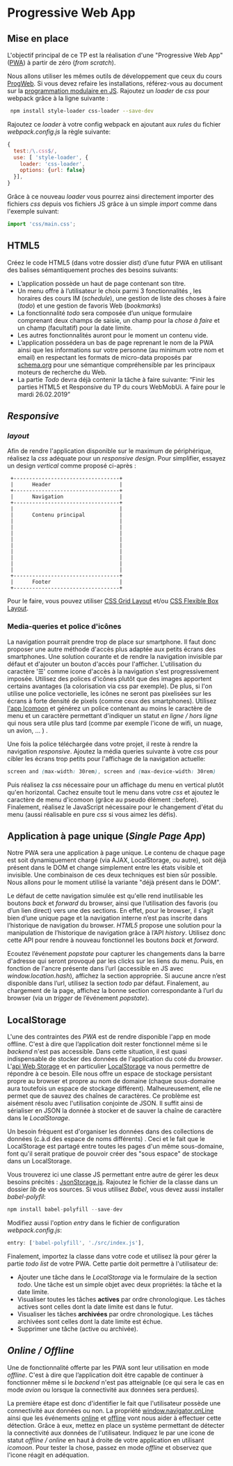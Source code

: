 # Progressive Web App 

## Mise en place

L'objectif principal de ce TP est la réalisation d'une "Progressive Web App" ([PWA](https://fr.wikipedia.org/wiki/Progressive_web_app)) à partir de zéro (*from scratch*).

Nous allons utiliser les mêmes outils de développement que ceux du cours [
ProgWeb](https://chabloz.eu/progweb). Si vous devez refaire les installations, référez-vous au document sur la [programmation modulaire en JS](../progweb/module_base.md). Rajoutez un *loader* de *css* pour webpack grâce à la ligne suivante :
```bash
 npm install style-loader css-loader --save-dev
```
Rajoutez ce *loader* à votre config webpack en  ajoutant  aux *rules*  du fichier *webpack.config.js* la règle suivante:

```js
{ 
  test:/\.css$/,
  use: [ 'style-loader', {
    loader: 'css-loader',
    options: {url: false} 
  }],        
}      
```

Grâce à ce nouveau *loader* vous pourrez ainsi directement importer des fichiers *css* depuis vos fichiers JS grâce à un simple *import* comme dans l'exemple suivant:

```js
import 'css/main.css';
```

## HTML5

Créez le code HTML5 (dans votre dossier *dist*) d’une futur  PWA  en utilisant des balises sémantiquement proches des besoins suivants:

-   L’application possède un haut de page contenant son titre.
-   Un menu offre à l’utilisateur le choix parmi 3 fonctionnalités , les horaires des cours IM (*schedule*), une gestion de liste des choses à faire (*todo*) et une gestion de favoris Web (*bookmarks*) 
-   La fonctionnalité *todo* sera composée d’un unique formulaire comprenant deux champs de saisie, un champ pour la  *chose à faire*  et un champ (facultatif) pour la date limite.
-   Les autres fonctionnalités auront pour le moment un contenu vide.
-   L’application possédera un bas de page reprenant le nom de la  PWA  ainsi que les informations sur votre personne (au minimum votre nom et email) en respectant les formats de micro-data proposés par [schema.org](http://schema.org/) pour une sémantique compréhensible par les principaux moteurs de recherche du Web.
-   La partie *Todo* devra déjà contenir la tâche à faire suivante: “Finir les parties HTML5 et Responsive du TP du cours WebMobUi. A faire pour le mardi 26.02.2019”

## *Responsive*

### *layout*

Afin de rendre l'application disponible sur le maximum de périphérique, réalisez la *css* adéquate pour un *responsive design*.  Pour simplifier, essayez un design *vertical* comme proposé ci-après :

```ascii
 +----------------------------------+
 |      Header                      |
 +----------------------------------+
 |      Navigation                  |
 +----------------------------------+
 |                                  |
 |      Contenu principal           |
 |                                  |
 |                                  |
 |                                  |
 |                                  |
 |                                  |
 |                                  |
 |                                  |
 |                                  |
 |                                  |
 +----------------------------------+
 |      Footer                      |
 +----------------------------------+
 ```
 
 Pour le faire, vous pouvez utiliser [CSS Grid Layout](https://developer.mozilla.org/fr/docs/Web/CSS/CSS_Grid_Layout/Les_concepts_de_base)  et/ou [CSS Flexible Box Layout](https://developer.mozilla.org/fr/docs/Web/CSS/CSS_Flexible_Box_Layout/Concepts_de_base_flexbox).

### Media-queries et police d'icônes
La navigation pourrait prendre trop de place sur smartphone. Il faut donc proposer une autre méthode d'accès  plus adaptée aux petits écrans des smartphones. Une solution courante et de rendre la navigation invisible par défaut et d'ajouter un bouton d'accès pour l'afficher. L'utilisation  du caractère '☰' comme icone d'accès à la navigation s'est progressivement imposée. Utilisez des polices d’icônes plutôt que des images apportent certains avantages (la colorisation via css par exemple). De plus, si l'on utilise une police vectorielle, les icônes ne seront pas pixelisées sur  les écrans à forte densité de pixels (comme ceux des smartphones). Utilisez [l'app Icomoon](https://icomoon.io/app) et générez un police contenant au moins le caractère de menu et un caractère permettant d'indiquer un statut *en ligne / hors ligne* qui nous sera utile plus tard (comme par exemple l'icone de wifi, un nuage, un avion, ... ) .

Une fois la police téléchargée dans votre projet, il reste à rendre la navigation *responsive*. Ajoutez la média queries suivante à votre *css* pour cibler les écrans trop petits pour l'affichage de la navigation actuelle:
```css
screen and (max-width: 30rem), screen and (max-device-width: 30rem)
```
Puis réalisez la *css* nécessaire pour un affichage du menu en vertical plutôt qu'en horizontal. Cachez ensuite tout le menu dans votre *css* et ajoutez le caractère de menu d'icomoon (grâce au pseudo élément ::before). Finalement, réalisez le JavaScript nécessaire pour le changement d'état du menu (aussi réalisable en pure *css* si vous aimez  les défis).

## Application à page unique (*Single Page App*)
Notre PWA sera une application à page unique. Le contenu de chaque page est soit dynamiquement chargé (via AJAX, LocalStorage, ou autre), soit déjà présent dans le DOM  et change simplement entre les états visible et invisible. Une combinaison de ces deux techniques est bien sûr possible. Nous allons pour le moment utilisé la variante "déjà présent dans le DOM". 

Le défaut de  cette navigation simulée est qu'elle rend inutilisable les boutons  *back*  et  *forward* du browser, ainsi que l’utilisation des favoris (ou d’un lien direct) vers une des sections. En effet, pour le browser, il s’agit bien d’une unique page et la navigation interne n’est pas inscrite dans l’historique de navigation du browser.  *HTML5*  propose une solution pour la manipulation de l’historique de navigation grâce à l’API  *history*. Utilisez donc cette API pour rendre à nouveau fonctionnel les boutons  *back*  et  *forward*.  

Ecoutez l’événement  *popstate*  pour capturer les changements dans la barre d'adresse qui seront provoqué par  les clicks sur les liens du menu. Puis, en fonction de l'ancre présente dans l’url (accessible en JS avec  *window.location.hash*), affichez la section appropriée. Si aucune ancre n’est disponible dans l’url, utilisez la section *todo*  par défaut. Finalement, au chargement de la page, affichez la bonne section correspondante à l’url du browser (via un  *trigger*  de l’événement  *popstate*).

## LocalStorage
L'une des contraintes des *PWA* est de rendre disponible l'app en mode offline. C'est à dire que l’application doit rester fonctionnel même si le *backend* n'est pas accessible. Dans cette situation, il est quasi indispensable de stocker des données de l'application du coté du *browser*. L'[api Web Storage](https://developer.mozilla.org/fr/docs/Web/API/Web_Storage_API)   et en particulier [LocalStorage](https://developer.mozilla.org/fr/docs/Web/API/Window/localStorage) va nous permettre de répondre à ce besoin. Elle nous offre un espace de stockage persistant propre au browser et propre au nom de domaine (chaque sous-domaine aura toutefois un espace de stockage différent). Malheureusement, elle ne permet que de sauvez des chaînes de caractères. Ce problème est aisément résolu avec l'utilisation conjointe de JSON. Il suffit ainsi de sérialiser en JSON la donnée à stocker et de sauver la chaîne de caractère dans le *LocalStorage*. 

Un besoin fréquent est d'organiser les données dans des collections de données (c.à.d des espace de noms différents) . Ceci et le fait que le LocalStorage est partagé entre toutes les pages d'un même sous-domaine, font qu'il serait pratique de pouvoir créer des "sous espace" de stockage dans un LocalStorage.  

Vous trouverez ici une classe JS permettant  entre autre de gérer les deux besoins précités : [JsonStorage.js](resources/JsonStorage.js). Rajoutez le fichier de la classe dans un dossier *lib* de vos sources. Si vous utilisez *Babel*, vous devez aussi installer *babel-polyfil*:
```js
npm install babel-polyfill --save-dev
```
Modifiez aussi l'option *entry* dans le fichier de configuration *webpack.config.js*:

```js
entry: ['babel-polyfill', './src/index.js'],
```


Finalement, importez la classe dans votre code et utilisez là pour gérer la partie *todo list* de votre PWA.  Cette partie doit permettre à l'utilisateur de:

- Ajouter une tâche dans le *LocalStorage* via le formulaire de la section *todo*. Une tâche est un simple objet avec deux propriétés: la tâche et la date limite.
- Visualiser toutes les tâches **actives** par ordre chronologique. Les tâches actives sont celles dont la date limite est dans le futur.
- Visualiser les tâches **archivées** par ordre chronologique. Les tâches archivées sont celles dont la date limite est échue.
- Supprimer une tâche (active ou archivée).

## *Online / Offline*

Une de fonctionnalité offerte par les PWA sont leur utilisation en mode *offline*. C'est à dire que l’application doit être capable de continuer à fonctionner même si le *backend* n'est pas atteignable (ce qui sera le cas en mode *avion* ou lorsque la connectivité aux données sera perdues).

La première étape est donc d'identifier le fait que l'utilisateur possède une connectivité aux données ou non. La propriété [window.navigator.onLine](https://developer.mozilla.org/en-US/docs/Web/API/NavigatorOnLine/onLine) ainsi que les événements [online](https://developer.mozilla.org/en-US/docs/Web/Events/online) et [offline](https://developer.mozilla.org/en-US/docs/Web/Events/offline) vont nous aider à effectuer cette détection.  Grâce à eux, mettez en place un système permettant de détecter la connectivité aux données de l'utilisateur. Indiquez le par une icone de statut *offline / online* en haut à droite de votre application en utilisant *icomoon*. Pour tester la chose, passez en mode *offline* et observez que l'icone réagit en adéquation. 






<!--stackedit_data:
eyJoaXN0b3J5IjpbLTE3MTcyMzE1MDcsMTgxNDg5MTEyMCwxNj
I0OTUxOTcyLC0xNzg5NTA3MTA3LC0yMDkzOTAzMTY3LDE2MDM4
NzE2NjEsODcxMTAwNzg1LC0xMzMwNDAzODM4LDE3NDQ5NTIwMi
w3Mjc5NzI5OTEsLTEwODYwMjQ2ODEsMTUyODc1MjMsNjk1OTcz
NTIxLC0xMDkzOTU0NTg4LDc5MzQ1MjIxMywtMTIwNDY2MTI4OC
wxMTAxMTY2NDM3LDM5NDk3MDkzMSwxODU0Nzc0ODMsMjYzMTg4
OTcxXX0=
-->